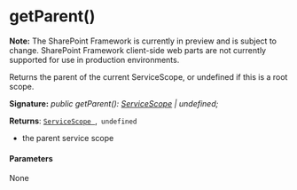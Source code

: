 # getParent()
**Note:** The SharePoint Framework is currently in preview and is subject to change. SharePoint Framework client-side web parts are not currently supported for use in production environments.



Returns the parent of the current ServiceScope, or undefined if this is a root scope.

**Signature:** _public getParent(): [ServiceScope](../../sp-core-library/class/servicescope.md) | undefined;_

**Returns**: [`ServiceScope `](../../sp-core-library/class/servicescope.md),` undefined`



- the parent service scope

#### Parameters
None


